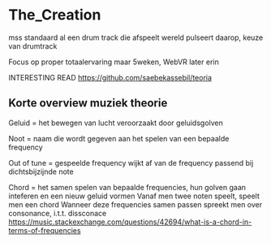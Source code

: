 # The_Creation


mss standaard al een drum track die afspeelt
wereld pulseert daarop,
keuze van drumtrack

Focus op proper totaalervaring
maar 5weken, WebVR later erin

INTERESTING READ
https://github.com/saebekassebil/teoria


## Korte overview muziek theorie

Geluid = het bewegen van lucht veroorzaakt door geluidsgolven

Noot = naam die wordt gegeven aan het spelen van een bepaalde frequency

Out of tune = gespeelde frequency wijkt af van de frequency passend bij dichtsbijzijnde note

Chord = het samen spelen van bepaalde frequencies, hun golven gaan inteferen en een nieuw geluid vormen
Vanaf men twee noten speelt, speelt men een chord
Wanneer deze frequencies samen passen spreekt men over consonance, i.t.t. dissconace
https://music.stackexchange.com/questions/42694/what-is-a-chord-in-terms-of-frequencies
